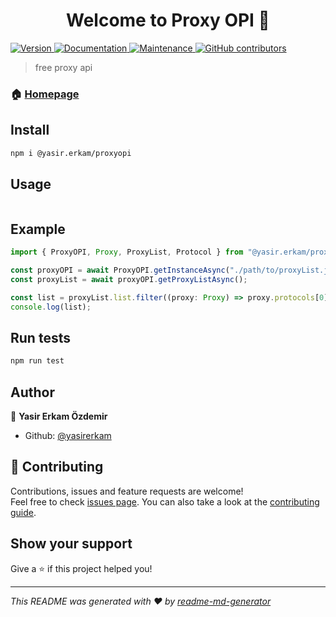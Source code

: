 <h1 align="center">Welcome to Proxy OPI 👋</h1>
<p>
  <a href="https://www.npmjs.com/package/@yasir.erkam/proxyopi" target="_blank">
    <img alt="Version" src="https://img.shields.io/npm/v/@yasir.erkam/proxyopi.svg">
  </a>
  <a href="https://github.com/yasirerkam/proxyOPI#readme" target="_blank">
    <img alt="Documentation" src="https://img.shields.io/badge/documentation-yes-brightgreen.svg" />
  </a>
  <a href="https://github.com/yasirerkam/proxyOPI/graphs/commit-activity" target="_blank">
    <img alt="Maintenance" src="https://img.shields.io/badge/Maintained%3F-yes-green.svg" />
  </a>
  <a href="https://github.com/yasirerkam/proxyOPI/" target="_blank">
    <img alt="GitHub contributors" src="https://img.shields.io/github/contributors-anon/yasirerkam/proxyOPI">
   </a>
</p>

> free proxy api

### 🏠 [Homepage](https://github.com/yasirerkam/proxyOPI#readme)

## Install

```sh
npm i @yasir.erkam/proxyopi
```

## Usage

```Typescript
```

## Example

```	Typescript
import { ProxyOPI, Proxy, ProxyList, Protocol } from "@yasir.erkam/proxyopi";

const proxyOPI = await ProxyOPI.getInstanceAsync("./path/to/proxyList.json");
const proxyList = await proxyOPI.getProxyListAsync();

const list = proxyList.list.filter((proxy: Proxy) => proxy.protocols[0] === Protocol.http || proxy.protocols[0] === Protocol.https);
console.log(list);
```	

## Run tests

```sh
npm run test
```

## Author

👤 **Yasir Erkam Özdemir**

* Github: [@yasirerkam](https://github.com/yasirerkam)

## 🤝 Contributing

Contributions, issues and feature requests are welcome!<br />Feel free to check [issues page](https://github.com/owner/project/issues). You can also take a look at the [contributing guide](https://github.com/yasirerkam/proxyOPI/blob/master/CONTRIBUTING.md).

## Show your support

Give a ⭐️ if this project helped you!

***
_This README was generated with ❤️ by [readme-md-generator](https://github.com/kefranabg/readme-md-generator)_